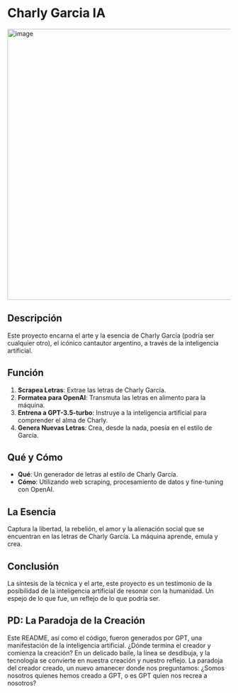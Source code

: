 # Charly Garcia IA

<img width="611" alt="image" src="https://github.com/GBurgardt/charly-garcia-IA/assets/22543478/f921c837-137d-4313-b17e-e1e16addb2be">

## Descripción

Este proyecto encarna el arte y la esencia de Charly García (podría ser cualquier otro), el icónico cantautor argentino, a través de la inteligencia artificial.

## Función

1. **Scrapea Letras**: Extrae las letras de Charly García.
2. **Formatea para OpenAI**: Transmuta las letras en alimento para la máquina.
3. **Entrena a GPT-3.5-turbo**: Instruye a la inteligencia artificial para comprender el alma de Charly.
4. **Genera Nuevas Letras**: Crea, desde la nada, poesía en el estilo de García.

## Qué y Cómo

- **Qué**: Un generador de letras al estilo de Charly García.
- **Cómo**: Utilizando web scraping, procesamiento de datos y fine-tuning con OpenAI.

## La Esencia

Captura la libertad, la rebelión, el amor y la alienación social que se encuentran en las letras de Charly García. La máquina aprende, emula y crea.

## Conclusión

La síntesis de la técnica y el arte, este proyecto es un testimonio de la posibilidad de la inteligencia artificial de resonar con la humanidad. Un espejo de lo que fue, un reflejo de lo que podría ser.

## PD: La Paradoja de la Creación

Este README, así como el código, fueron generados por GPT, una manifestación de la inteligencia artificial. ¿Dónde termina el creador y comienza la creación? En un delicado baile, la línea se desdibuja, y la tecnología se convierte en nuestra creación y nuestro reflejo. La paradoja del creador creado, un nuevo amanecer donde nos preguntamos: ¿Somos nosotros quienes hemos creado a GPT, o es GPT quien nos recrea a nosotros?
